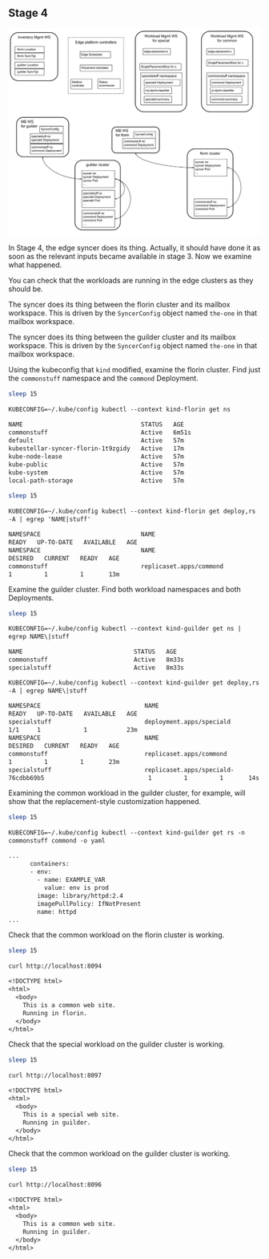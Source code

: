 <!--example1-stage-4-start-->
## Stage 4

![Syncer effects](../Edge-PoC-2023q1-Scenario-1-stage-4.svg "Stage 4 summary")

In Stage 4, the edge syncer does its thing.  Actually, it should have
done it as soon as the relevant inputs became available in stage 3.
Now we examine what happened.

You can check that the workloads are running in the edge clusters as
they should be.

The syncer does its thing between the florin cluster and its mailbox
workspace.  This is driven by the `SyncerConfig` object named
`the-one` in that mailbox workspace.

The syncer does its thing between the guilder cluster and its mailbox
workspace.  This is driven by the `SyncerConfig` object named
`the-one` in that mailbox workspace.

Using the kubeconfig that `kind` modified, examine the florin cluster.
Find just the `commonstuff` namespace and the `commond` Deployment.

``` {.bash .hide-me}
sleep 15
```

```shell
KUBECONFIG=~/.kube/config kubectl --context kind-florin get ns
```
``` { .bash .no-copy }
NAME                                 STATUS   AGE
commonstuff                          Active   6m51s
default                              Active   57m
kubestellar-syncer-florin-1t9zgidy   Active   17m
kube-node-lease                      Active   57m
kube-public                          Active   57m
kube-system                          Active   57m
local-path-storage                   Active   57m
```

``` {.bash .hide-me}
sleep 15
```

```shell
KUBECONFIG=~/.kube/config kubectl --context kind-florin get deploy,rs -A | egrep 'NAME|stuff'
```
``` { .bash .no-copy }
NAMESPACE                            NAME                                                 READY   UP-TO-DATE   AVAILABLE   AGE
NAMESPACE                            NAME                                                            DESIRED   CURRENT   READY   AGE
commonstuff                          replicaset.apps/commond                                         1         1         1       13m
```

Examine the guilder cluster.  Find both workload namespaces and both
Deployments.

``` {.bash .hide-me}
sleep 15
```

```shell
KUBECONFIG=~/.kube/config kubectl --context kind-guilder get ns | egrep NAME\|stuff
```
``` { .bash .no-copy }
NAME                               STATUS   AGE
commonstuff                        Active   8m33s
specialstuff                       Active   8m33s
```

```shell
KUBECONFIG=~/.kube/config kubectl --context kind-guilder get deploy,rs -A | egrep NAME\|stuff
```
``` { .bash .no-copy }
NAMESPACE                             NAME                                                  READY   UP-TO-DATE   AVAILABLE   AGE
specialstuff                          deployment.apps/speciald                              1/1     1            1           23m
NAMESPACE                             NAME                                                            DESIRED   CURRENT   READY   AGE
commonstuff                           replicaset.apps/commond                                         1         1         1       23m
specialstuff                          replicaset.apps/speciald-76cdbb69b5                             1         1         1       14s
```

Examining the common workload in the guilder cluster, for example,
will show that the replacement-style customization happened.

``` {.bash .hide-me}
sleep 15
```

```shell
KUBECONFIG=~/.kube/config kubectl --context kind-guilder get rs -n commonstuff commond -o yaml
```
``` { .bash .no-copy }
...
      containers:
      - env:
        - name: EXAMPLE_VAR
          value: env is prod
        image: library/httpd:2.4
        imagePullPolicy: IfNotPresent
        name: httpd
...
```

Check that the common workload on the florin cluster is working.

``` {.bash .hide-me}
sleep 15
```
```shell
curl http://localhost:8094
```
``` { .bash .no-copy }
<!DOCTYPE html>
<html>
  <body>
    This is a common web site.
    Running in florin.
  </body>
</html>
```

Check that the special workload on the guilder cluster is working.
``` {.bash .hide-me}
sleep 15
```
```shell
curl http://localhost:8097
```
``` { .bash .no-copy }
<!DOCTYPE html>
<html>
  <body>
    This is a special web site.
    Running in guilder.
  </body>
</html>
```

Check that the common workload on the guilder cluster is working.

``` {.bash .hide-me}
sleep 15
```

```shell
curl http://localhost:8096
```
``` { .bash .no-copy }
<!DOCTYPE html>
<html>
  <body>
    This is a common web site.
    Running in guilder.
  </body>
</html>
```
<!--example1-stage-4-stop-->
